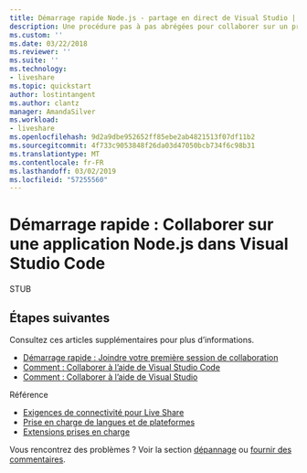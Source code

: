 ```yaml
---
title: Démarrage rapide Node.js - partage en direct de Visual Studio | Microsoft Docs
description: Une procédure pas à pas abrégées pour collaborer sur un projet Node.js dans Visual Studio Code à l’aide d’une session de collaboration de partage en direct.
ms.custom: ''
ms.date: 03/22/2018
ms.reviewer: ''
ms.suite: ''
ms.technology:
- liveshare
ms.topic: quickstart
author: lostintangent
ms.author: clantz
manager: AmandaSilver
ms.workload:
- liveshare
ms.openlocfilehash: 9d2a9dbe952652ff85ebe2ab4821513f07df11b2
ms.sourcegitcommit: 4f733c9053848f26da03d47050bcb734f6c98b31
ms.translationtype: MT
ms.contentlocale: fr-FR
ms.lasthandoff: 03/02/2019
ms.locfileid: "57255560"
---
```

<!--
Copyright © Microsoft Corporation
All rights reserved.
Creative Commons Attribution 4.0 License (International): https://creativecommons.org/licenses/by/4.0/legalcode
-->

# <a name="quickstart-collaborate-on-a-nodejs-app-in-vs-code"></a>Démarrage rapide : Collaborer sur une application Node.js dans Visual Studio Code

STUB

## <a name="next-steps"></a>Étapes suivantes

Consultez ces articles supplémentaires pour plus d’informations.

- [Démarrage rapide : Joindre votre première session de collaboration](join.md)
- [Comment : Collaborer à l’aide de Visual Studio Code](../use/vscode.md)
- [Comment : Collaborer à l’aide de Visual Studio](../use/vs.md)

Référence

- [Exigences de connectivité pour Live Share](../reference/connectivity.md)
- [Prise en charge de langues et de plateformes](../reference/platform-support.md)
- [Extensions prises en charge](../reference/extensions.md)

Vous rencontrez des problèmes ? Voir la section [dépannage](../troubleshooting.md) ou [fournir des commentaires](../support.md).
